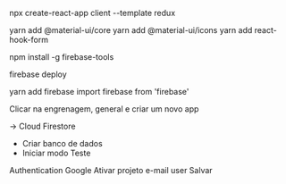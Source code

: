 npx create-react-app client --template redux

yarn add @material-ui/core
yarn add @material-ui/icons
yarn add react-hook-form

npm install -g firebase-tools

firebase deploy

yarn add firebase
import firebase from 'firebase'

Clicar na engrenagem, general e criar um novo app

-> Cloud Firestore

- Criar banco de dados
- Iniciar modo Teste

Authentication
Google
Ativar
projeto
e-mail user
Salvar
